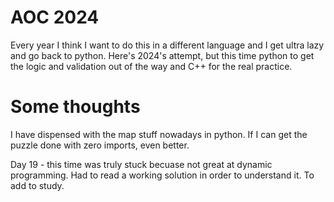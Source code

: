 # AOC 2024

Every year I think I want to do this in a different language and I get ultra lazy and go back to python. Here's 2024's attempt, but this time python to get the logic and validation out of the way and C++ for the real practice.

# Some thoughts

I have dispensed with the map stuff nowadays in python. If I can get the puzzle done with zero imports, even better.

Day 19 - this time was truly stuck becuase not great at dynamic programming. Had to read a working solution in order to understand it. To add to study.

